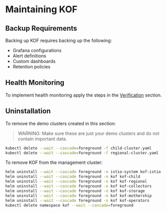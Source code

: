 # Maintaining KOF

## Backup Requirements

Backing up KOF requires backing up the following:

* Grafana configurations
* Alert definitions
* Custom dashboards
* Retention policies

## Health Monitoring

To implement health monitoring
apply the steps in the [Verification](./kof-verification.md) section.

## Uninstallation

To remove the demo clusters created in this section:

> WARNING:
> Make sure these are just your demo clusters and do not contain important data.

```bash
kubectl delete --wait --cascade=foreground -f child-cluster.yaml
kubectl delete --wait --cascade=foreground -f regional-cluster.yaml
```

To remove KOF from the management cluster:

```bash
helm uninstall --wait --cascade foreground -n istio-system kof-istio
helm uninstall --wait --cascade foreground -n kof kof-child
helm uninstall --wait --cascade foreground -n kof kof-regional
helm uninstall --wait --cascade foreground -n kof kof-collectors
helm uninstall --wait --cascade foreground -n kof kof-storage
helm uninstall --wait --cascade foreground -n kof kof-mothership
helm uninstall --wait --cascade foreground -n kof kof-operators
kubectl delete namespace kof --wait --cascade=foreground
```
